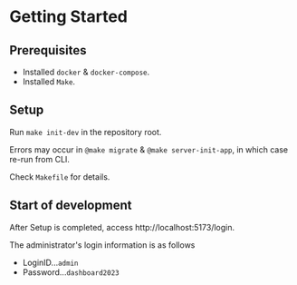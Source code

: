 # Getting Started

## Prerequisites

- Installed `docker` & `docker-compose`.
- Installed `Make`.

## Setup

Run `make init-dev` in the repository root.

Errors may occur in `@make migrate` & `@make server-init-app`, in which case re-run from CLI.

Check `Makefile` for details.

## Start of development

After Setup is completed, access http://localhost:5173/login.

The administrator's login information is as follows

- LoginID...`admin`
- Password...`dashboard2023`
